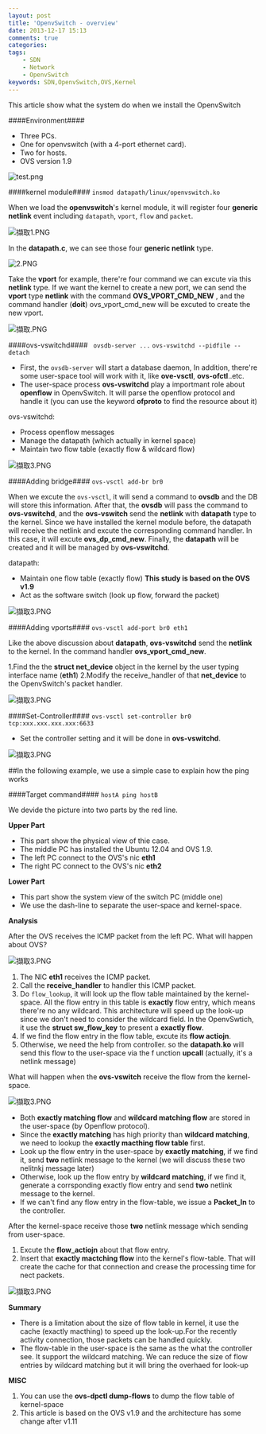 ```yaml
---
layout: post
title: 'OpenvSwitch - overview'
date: 2013-12-17 15:13
comments: true
categories: 
tags:
	- SDN
	- Network
	- OpenvSwitch
keywords: SDN,OpenvSwitch,OVS,Kernel
---
```

This article show what the system do when we install the OpenvSwitch

####Environment####
- Three PCs.
- One for openvswitch (with a 4-port ethernet card).
- Two for hosts.
- OVS version 1.9

<!--more-->

![test.png](http://user-image.logdown.io/user/415/blog/415/post/167510/x1arC8nSTiOAQ0AoLtjj_test.png)

####kernel module####
`insmod datapath/linux/openvswitch.ko`

When we load the **openvswitch**'s kernel module, it will register four **generic netlink** event including
`datapath`, `vport`, `flow` and `packet`.

![擷取1.PNG](http://user-image.logdown.io/user/415/blog/415/post/167510/a9o3mQ2iR2GrYSRMKuIN_%E6%93%B7%E5%8F%961.PNG)

In the **datapath.c**, we can see those four **generic netlink**  type.

![2.PNG](http://user-image.logdown.io/user/415/blog/415/post/167510/Tt1PPwiHSMiBWmKiztJM_2.PNG)

Take the **vport** for example, there're four command we can excute via this **netlink** type.
If we want the kernel to create a new port, we can send the **vport** type **netlink** with the command **OVS_VPORT_CMD_NEW**
, and the command handler (**doit**) ovs_vport_cmd_new will be excuted to create the new vport.

![擷取.PNG](http://user-image.logdown.io/user/415/blog/415/post/167510/eHZ7vqScSjCAaFJMDiIn_%E6%93%B7%E5%8F%96.PNG)

####ovs-vswitchd####
` ovsdb-server ...`
` ovs-vswitchd --pidfile --detach `

- First, the `ovsdb-server` will start a database daemon, In addition, there're some user-space tool will work with it, like **ove-vsctl**, **ovs-ofctl**..etc.
- The user-space process **ovs-vswitchd** play a importmant role about **openflow** in OpenvSwitch.
It will parse the openflow protocol and handle it (you can use the keyword **ofproto** to find the resource about it)


ovs-vswitchd:
- Process openflow messages
- Manage the datapath (which actually in kernel space)
- Maintain two flow table (exactly flow & wildcard flow)

![擷取3.PNG](http://user-image.logdown.io/user/415/blog/415/post/167510/A5R1wlMlQMGHHmAMjURg_%E6%93%B7%E5%8F%963.PNG)

####Adding bridge####
`ovs-vsctl add-br br0`

When we excute the `ovs-vsctl`, it will send a command to **ovsdb** and the DB will store this information.
After that, the **ovsdb** will pass the command to **ovs-vswitchd**, and the **ovs-vswitch** send the **netlink**  with **datapath** type to the kernel.
Since we have installed the kernel module before, the datapath will receive the netlink and excute the corresponding command handler.
In this case, it will excute **ovs_dp_cmd_new**.
Finally, the **datapath** will be created and it will be managed by **ovs-vswitchd**.

datapath:
- Maintain one flow table (exactly flow) **This study is based on the OVS v1.9**
- Act as the software switch (look up flow, forward the packet)

![擷取3.PNG](http://user-image.logdown.io/user/415/blog/415/post/167510/22cYSkNQQwmksjbBcDPq_%E6%93%B7%E5%8F%963.PNG)

####Adding vports####
`ovs-vsctl add-port br0 eth1`

Like the above discussion about **datapath**, **ovs-vswitchd** send the **netlink** to the kernel.
In the command handler **ovs_vport_cmd_new**.

1.Find the the **struct net_device** object in the kernel by the user typing interface name (**eth1**)
2.Modify the receive_handler of that **net_device** to the OpenvSwitch's packet handler.

![擷取3.PNG](http://user-image.logdown.io/user/415/blog/415/post/167510/jdtSnR6SbCZRX2QcwTqQ_%E6%93%B7%E5%8F%963.PNG)

####Set-Controller####
`ovs-vsctl set-controller br0 tcp:xxx.xxx.xxx.xxx:6633`

- Set the controller setting and it will be done in **ovs-vswitchd**.

![擷取3.PNG](http://user-image.logdown.io/user/415/blog/415/post/167510/Lioqm31mTWqVrFUAkbTZ_%E6%93%B7%E5%8F%963.PNG)

##In the following example, we use a simple case to explain how the ping works


####Target command####
`hostA ping hostB`

We devide the picture into two parts by the red line.

**Upper Part**
- This part show the physical view of thie case.
- The middle PC has installed the Ubuntu 12.04 and OVS 1.9.
- The left PC connect to the OVS's nic **eth1**
- The right PC connect to the OVS's nic **eth2**

**Lower Part**
- This part show the system view of the switch PC (middle one)
- We use the dash-line to separate the user-space and kernel-space.

**Analysis**

After the OVS receives the ICMP packet from the left PC.
What will happen about OVS?

![擷取3.PNG](http://user-image.logdown.io/user/415/blog/415/post/167510/iQ4NzZPtTEyHzA4XyXln_%E6%93%B7%E5%8F%963.PNG)


1. The NIC **eth1** receives the ICMP packet.
2. Call the **receive_handler** to handler this ICMP packet.
3. Do `flow_lookup`, it will look up the flow table maintained by the kernel-space. All the flow entry in this table is **exactly** flow entry, which means there're no any wildcard.
This architecture will speed up the look-up since we don't need to consider the wildcard field.
In the OpenvSwtich, it use the **struct sw_flow_key** to present a **exactly flow**.
4. If we find the flow entry in the flow table, excute its **flow actiojn**.
5. Otherwise, we need the help from controller. so the **datapath.ko** will send this flow to the user-space via the f unction **upcall**
(actually, it's a netlink message)

What will happen when the **ovs-vswitch** receive the flow from the kernel-space.

![擷取3.PNG](http://user-image.logdown.io/user/415/blog/415/post/167510/itUv393WQbS2dl34nKjG_%E6%93%B7%E5%8F%963.PNG)

- Both **exactly matching flow** and **wildcard matching flow** are stored in the user-space (by Openflow protocol).
- Since the **exactly matching** has high priority than **wildcard matching**, we need to lookup the **exactly macthing flow table** first.
- Look up the flow entry in the user-space by **exactly matching**, if we find it, send **two** netlink message to the kernel (we will discuss these two nelitnkj message later)
- Otherwise, look up the flow entry by **wildcard matching**, if we find it, generate a corrsponding exactly flow entry and send **two** netlink message to the kernel.
- If we can't find any flow entry in the flow-table, we issue a **Packet_In** to the controller.


After the kernel-space receive those **two** netlink message which sending from user-space.
1. Excute the **flow_actiojn** about that flow entry.
2. Insert that **exactly mactching flow** into the kernel's flow-table. That will create the cache for that connection  and crease the processing time for nect packets.

![擷取3.PNG](http://user-image.logdown.io/user/415/blog/415/post/167510/VJcdFvSAawgDpSoLDrVA_%E6%93%B7%E5%8F%963.PNG)

**Summary**

- There is a limitation about the size of flow table in kernel, it use the cache (exactly macthing) to speed up the look-up.For the recently activity connection, those packets can be handled quickly.
- The flow-table in the user-space is the same as the what the controller see. It support the wildcard matching. We can reduce the size of flow entries by wildcard matching but it will bring the overhaed for look-up


**MISC**
1. You can use the **ovs-dpctl dump-flows** to dump the flow table of kernel-space
2. This article is based on the OVS v1.9 and the architecture has some change after v1.11


